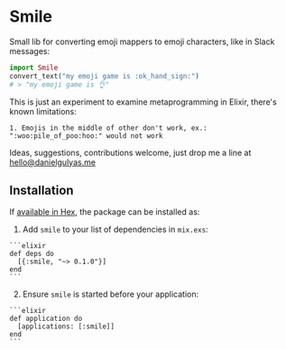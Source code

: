 # Smile

Small lib for converting emoji mappers to emoji characters, like in Slack messages:

```elixir
import Smile
convert_text("my emoji game is :ok_hand_sign:")
# > "my emoji game is 👌"
```

This is just an experiment to examine metaprogramming in Elixir, there's known limitations:
    
	1. Emojis in the middle of other don't work, ex.: ":woo:pile_of_poo:hoo:" would not work

Ideas, suggestions, contributions welcome, just drop me a line at [hello@danielgulyas.me](hello@danielgulyas.me)

## Installation

If [available in Hex](https://hex.pm/docs/publish), the package can be installed as:

  1. Add `smile` to your list of dependencies in `mix.exs`:

    ```elixir
    def deps do
      [{:smile, "~> 0.1.0"}]
    end
    ```

  2. Ensure `smile` is started before your application:

    ```elixir
    def application do
      [applications: [:smile]]
    end
    ```

